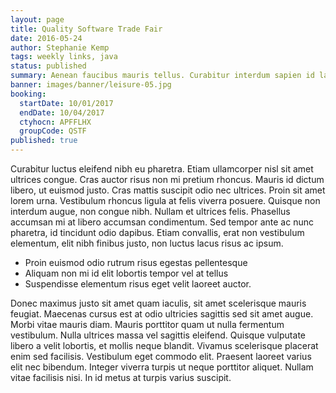 ```yaml
---
layout: page
title: Quality Software Trade Fair
date: 2016-05-24
author: Stephanie Kemp
tags: weekly links, java
status: published
summary: Aenean faucibus mauris tellus. Curabitur interdum sapien id lacinia sagittis.
banner: images/banner/leisure-05.jpg
booking:
  startDate: 10/01/2017
  endDate: 10/04/2017
  ctyhocn: APFFLHX
  groupCode: QSTF
published: true
---
```

Curabitur luctus eleifend nibh eu pharetra. Etiam ullamcorper nisl sit amet ultrices congue. Cras auctor risus non mi pretium rhoncus. Mauris id dictum libero, ut euismod justo. Cras mattis suscipit odio nec ultrices. Proin sit amet lorem urna. Vestibulum rhoncus ligula at felis viverra posuere. Quisque non interdum augue, non congue nibh. Nullam et ultrices felis. Phasellus accumsan mi at libero accumsan condimentum. Sed tempor ante ac nunc pharetra, id tincidunt odio dapibus. Etiam convallis, erat non vestibulum elementum, elit nibh finibus justo, non luctus lacus risus ac ipsum.

* Proin euismod odio rutrum risus egestas pellentesque
* Aliquam non mi id elit lobortis tempor vel at tellus
* Suspendisse elementum risus eget velit laoreet auctor.

Donec maximus justo sit amet quam iaculis, sit amet scelerisque mauris feugiat. Maecenas cursus est at odio ultricies sagittis sed sit amet augue. Morbi vitae mauris diam. Mauris porttitor quam ut nulla fermentum vestibulum. Nulla ultrices massa vel sagittis eleifend. Quisque vulputate libero a velit lobortis, et mollis neque blandit. Vivamus scelerisque placerat enim sed facilisis. Vestibulum eget commodo elit. Praesent laoreet varius elit nec bibendum. Integer viverra turpis ut neque porttitor aliquet. Nullam vitae facilisis nisi. In id metus at turpis varius suscipit.
